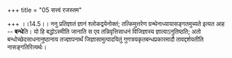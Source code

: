 +++
title = "05 सत्त्वं रजस्तम"

+++
।।14.5।। ननु प्रतिज्ञातं ज्ञानं श्लोकद्वयेनोक्तं; तत्किमुत्तरेण
ग्रन्थेनाध्यायासङ्गतमुच्यते इत्यत आह -- **बन्धे**ति। यो हि बद्धोऽस्मीति
जानाति स एव तन्निवृत्तिसाधनं विजिज्ञास्य ज्ञात्वाऽनुतिष्ठति; अतो
बन्धोच्छेदसाधनानुष्ठानाय तज्ज्ञापनार्थं जिज्ञासामुत्पादयितुं
गुणत्रयकृतबन्धप्रकारमादौ तावद्दर्शयतीति नासङ्गतिरित्यर्थः।
